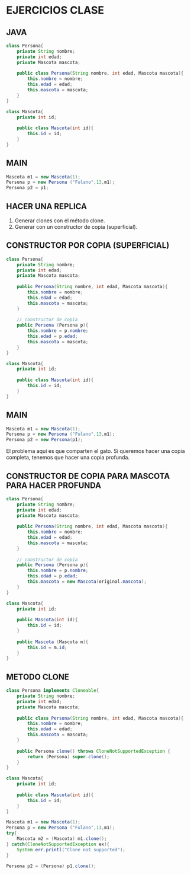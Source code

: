 # EJERCICIOS CLASE 

## JAVA

```JAVA
class Persona{
    private String nombre;
    private int edad;
    private Mascota mascota;
    
    public class Persona(String nombre, int edad, Mascota mascota){
        this.nombre = nombre;
        this.edad = edad;
        this.mascota = mascota;
    }
}

class Mascota{
    private int id;
    
    public class Mascota(int id){
        this.id = id;
    }
}
```

## MAIN

```java
Mascota m1 = new Mascota(1);
Persona p = new Persona ("Fulano",13,m1);
Persona p2 = p1;
```

## HACER UNA REPLICA

1. Generar clones con el método clone.
2. Generar con un constructor de copia (superficial). 

## CONSTRUCTOR POR COPIA (SUPERFICIAL)

```java
class Persona{
    private String nombre;
    private int edad;
    private Mascota mascota;
    
    public Persona(String nombre, int edad, Mascota mascota){
        this.nombre = nombre;
        this.edad = edad;
        this.mascota = mascota;
    }
    
    // constructor de copia
    public Persona (Persona p){
        this.nombre = p.nombre;
        this.edad = p.edad;
        this.mascota = mascota;
    }
}

class Mascota{
    private int id;
    
    public class Mascota(int id){
        this.id = id;
    }
}
```

## MAIN

```java
Mascota m1 = new Mascota(1);
Persona p = new Persona ("Fulano",13,m1);
Persona p2 = new Persona(p1);
```

El problema aquí es que comparten el gato. Si queremos hacer una copia completa, tenemos que hacer una copia profunda. 

## CONSTRUCTOR DE COPIA PARA MASCOTA PARA HACER PROFUNDA

```JAVA
class Persona{
    private String nombre;
    private int edad;
    private Mascota mascota;
    
    public Persona(String nombre, int edad, Mascota mascota){
        this.nombre = nombre;
        this.edad = edad;
        this.mascota = mascota;
    }
    
    // constructor de copia
    public Persona (Persona p){
        this.nombre = p.nombre;
        this.edad = p.edad;
        this.mascota = new Mascota(original.mascota);
    }
}

class Mascota{
    private int id;
    
    public Mascota(int id){
        this.id = id;
    }
    
    public Mascota (Mascota m){
        this.id = m.id;
    }
}
```

## METODO CLONE

```java
class Persona implements Cloneable{
    private String nombre;
    private int edad;
    private Mascota mascota;
    
    public class Persona(String nombre, int edad, Mascota mascota){
        this.nombre = nombre;
        this.edad = edad;
        this.mascota = mascota;
    }
    
    public Persona clone() throws CloneNotSupportedException {
        return (Persona) super.clone();
    }
}

class Mascota{
    private int id;
    
    public class Mascota(int id){
        this.id = id;
    }
}
```

```java
Mascota m1 = new Mascota(1);
Persona p = new Persona ("Fulano",13,m1);
try{
    Mascota m2 = (Mascota) m1.clone();
} catch(CloneNotSupportedException ex){
    System.err.printl("Clone not supported");
}

Persona p2 = (Persona) p1.clone();
```


